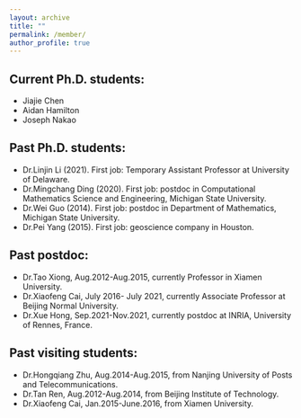 ```yaml
---
layout: archive
title: ""
permalink: /member/
author_profile: true
---
```


## Current Ph.D. students: 

- Jiajie Chen
- Aidan Hamilton
- Joseph Nakao

## Past Ph.D. students:

- Dr.Linjin Li (2021). First job: Temporary Assistant Professor at University of Delaware.
- Dr.Mingchang Ding (2020). First job: postdoc in Computational Mathematics Science and Engineering, Michigan State University.
- Dr.Wei Guo (2014). First job: postdoc in Department of Mathematics, Michigan State University.
- Dr.Pei Yang (2015). First job: geoscience company in Houston.

## Past postdoc: 

- Dr.Tao Xiong, Aug.2012-Aug.2015, currently Professor in Xiamen University.
- Dr.Xiaofeng Cai, July 2016- July 2021, currently Associate Professor at Beijing Normal University.
- Dr.Xue Hong, Sep.2021-Nov.2021, currently postdoc at INRIA, University of Rennes, France.

## Past visiting students:

- Dr.Hongqiang Zhu, Aug.2014-Aug.2015, from Nanjing University of Posts and Telecommunications.
- Dr.Tan Ren, Aug.2012-Aug.2014, from Beijing Institute of Technology.
- Dr.Xiaofeng Cai, Jan.2015-June.2016, from Xiamen University.

